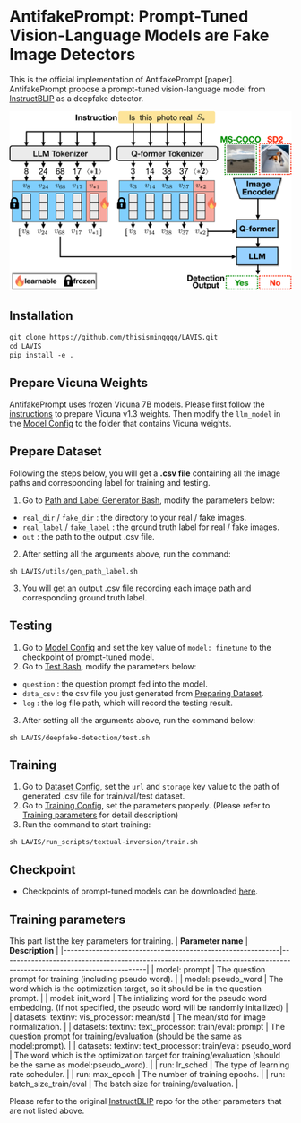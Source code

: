 # AntifakePrompt: Prompt-Tuned Vision-Language Models are Fake Image Detectors

This is the official implementation of AntifakePrompt [paper]. AntifakePrompt propose a prompt-tuned vision-language model from [InstructBLIP](https://github.com/salesforce/LAVIS/tree/main/projects/instructblip) as a deepfake detector.

<img src="docs/antifakeprompt.png" width="600">

## Installation

```
git clone https://github.com/thisismingggg/LAVIS.git
cd LAVIS
pip install -e .
```

## Prepare Vicuna Weights
AntifakePrompt uses frozen Vicuna 7B models. Please first follow the [instructions](https://github.com/lm-sys/FastChat) to prepare Vicuna v1.3 weights. Then modify the `llm_model` in the [Model Config](lavis/configs/models/blip2/blip2_instruct_vicuna7b_textinv.yaml) to the folder that contains Vicuna weights.

## Prepare Dataset

Following the steps below, you will get a **.csv file** containing all the image paths and corresponding label for training and testing.

1. Go to [Path and Label Generator Bash](utils/gen_path_label.sh), modify the parameters below:

- `real_dir` / `fake_dir` : the directory to your real / fake images.
- `real_label` / `fake_label` : the ground truth label for real / fake images.
- `out` : the path to the output .csv file.

2. After setting all the arguments above, run the command:
```
sh LAVIS/utils/gen_path_label.sh
```
3. You will get an output .csv file recording each image path and corresponding ground truth label.

## Testing

1. Go to [Model Config](lavis/configs/models/blip2/blip2_instruct_vicuna7b_textinv.yaml) and set the key value of `model: finetune` to the checkpoint of prompt-tuned model.
2. Go to [Test Bash](deepfake-detection/test.sh), modify the parameters below:

- `question` : the question prompt fed into the model.
- `data_csv` : the csv file you just generated from [Preparing Dataset](##Preparing-Dataset).
- `log` : the log file path, which will record the testing result.

3. After setting all the arguments above, run the command below:
```
sh LAVIS/deepfake-detection/test.sh
```

## Training

1. Go to [Dataset Config](lavis/configs/datasets/textinv/textinv.yaml), set the `url` and `storage` key value to the path of generated .csv file for train/val/test dataset.
2. Go to [Training Config](lavis/projects/textual-inversion/textinv_train.yaml), set the parameters properly. (Please refer to [Training parameters](##Training-parameters) for detail description)
3. Run the command to start training:

```
sh LAVIS/run_scripts/textual-inversion/train.sh
```

## Checkpoint

- Checkpoints of prompt-tuned models can be downloaded [here](https://drive.google.com/drive/folders/1JgMJie4wDt7dNeHkT25VVuzG9CdnA9mQ?usp=drive_link).

## Training parameters

This part list the key parameters for training.
| **Parameter name**                                         | **Description**                                                                                                      |
|------------------------------------------------------------|----------------------------------------------------------------------------------------------------------------------|
| model: prompt                                              | The question prompt for training (including pseudo word).                                                            |
| model: pseudo_word                                         | The word which is the optimization target, so it should be in the question prompt.                                   |
| model: init_word                                           | The intializing word for the pseudo word embedding. (If not specified, the pseudo word will be randomly initailized) |
| datasets: textinv: vis_processor: mean/std                 | The mean/std for image normalization.                                                                                |
| datasets: textinv: text_processor: train/eval: prompt      | The question prompt for training/evaluation (should be the same as model:prompt).                                    |
| datasets: textinv: text_processor: train/eval: pseudo_word | The word which is the optimization target for training/evaluation (should be the same as model:pseudo_word).         |
| run: lr_sched                                              | The type of learning rate scheduler.                                                                                 |
| run: max_epoch                                             | The number of training epochs.                                                                                       |
| run: batch_size_train/eval                                 | The batch size for training/evaluation.                                                                              |

 Please refer to the original [InstructBLIP](https://github.com/salesforce/LAVIS/tree/main/projects/instructblip) repo for the other parameters that are not listed above.
